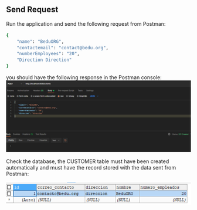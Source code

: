 ## Send Request

Run the application and send the following request from Postman:

```bash
{
    "name": "BeduORG",
    "contactemail": "contact@bedu.org",
    "numberEmployees": "20",
    "Direction Direction"
}
```

you should have the following response in the Postman console:
![Alt text](imgs/image2.png)

Check the database, the CUSTOMER table must have been created automatically and must have the record stored with the data sent from Postman:

![Alt text](imgs/image.png)